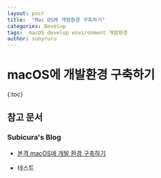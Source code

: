 ```yaml
---
layout: post
title:  "Mac OS에 개발환경 구축하기"
categories: Develop
tags:  macOS develop environment 개발환경
author: sunyruru
---
```

# macOS에 개발환경 구축하기

{:toc}

## 참고 문서

### Subicura's Blog

* [본격 macOS에 개발 환경 구축하기](https://subicura.com/2017/11/22/mac-os-development-environment-setup.html)

* 테스트
